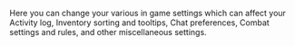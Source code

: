 Here you can change your various in game settings which can affect your Activity log, Inventory sorting and tooltips, Chat preferences, Combat settings and rules, and other miscellaneous settings.
